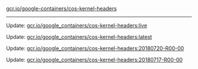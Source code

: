 [gcr.io/google-containers/cos-kernel-headers](https://hub.docker.com/r/cruse/cos-kernel-headers/tags/) 

----
Update: [gcr.io/google_containers/cos-kernel-headers:live](https://hub.docker.com/r/cruse/cos-kernel-headers/tags/)

Update: [gcr.io/google_containers/cos-kernel-headers:latest](https://hub.docker.com/r/cruse/cos-kernel-headers/tags/)

Update: [gcr.io/google_containers/cos-kernel-headers:20180720-R00-00](https://hub.docker.com/r/cruse/cos-kernel-headers/tags/)

Update: [gcr.io/google_containers/cos-kernel-headers:20180717-R00-00](https://hub.docker.com/r/cruse/cos-kernel-headers/tags/)

